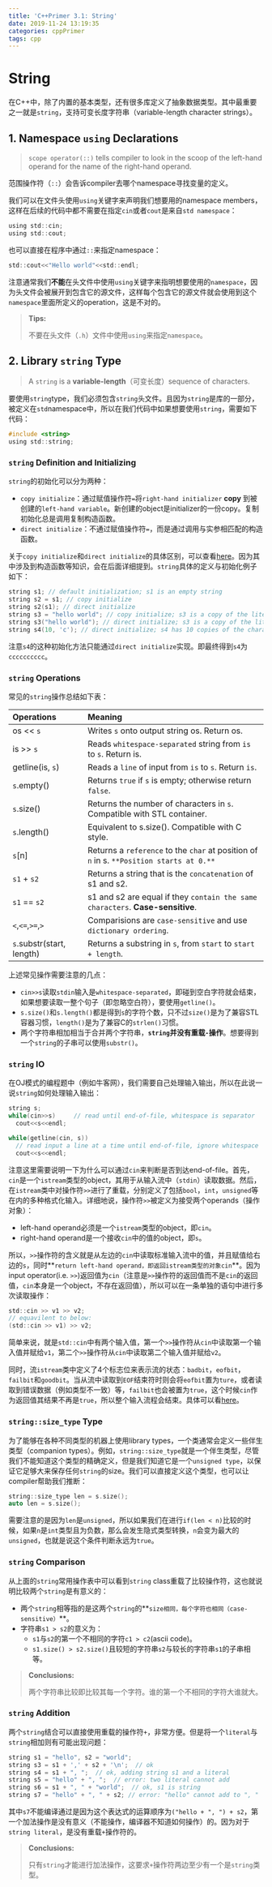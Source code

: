 ```yaml
---
title: 'C++Primer 3.1: String'
date: 2019-11-24 13:19:35
categories: cppPrimer
tags: cpp
---
```


# String

在C++中，除了内置的基本类型，还有很多库定义了抽象数据类型。其中最重要之一就是`string`，支持可变长度字符串（variable-length character strings）。

## 1. Namespace `using` Declarations

> `scope operator(::)` tells compiler to look in the scoop of the left-hand operand for the name of the right-hand operand.

范围操作符（`::`）会告诉compiler去哪个namespace寻找变量的定义。

我们可以在文件头使用`using`关键字来声明我们想要用的namespace members，这样在后续的代码中都不需要在指定`cin`或者`cout`是来自`std namespace`：

```c
using std::cin;
using std::cout;
```

也可以直接在程序中通过`::`来指定namespace：

```c
std::cout<<"Hello world"<<std::endl;
```

注意通常我们**不能**在头文件中使用`using`关键字来指明想要使用的`namespace`，因为头文件会被展开到包含它的源文件，这样每个包含它的源文件就会使用到这个`namespace`里面所定义的operation，这是不对的。

> **Tips:**
>
> 不要在头文件（`.h`）文件中使用`using`来指定`namespace`。

## 2. Library `string` Type

> A `string` is a **variable-length**（可变长度）sequence of characters.

要使用`string`type，我们必须包含`string`头文件。且因为`string`是库的一部分，被定义在`std`namespace中，所以在我们代码中如果想要使用`string`，需要如下代码：

```c
#include <string>
using std::string;
```

### `string` Definition and Initializing

`string`的初始化可以分为两种：

- `copy initialize`：通过赋值操作符`=`将`right-hand initializer` **copy** 到被创建的`left-hand variable`。新创建的object是initializer的一份copy。复制初始化总是调用复制构造函数。
- `direct initialize`：不通过赋值操作符`=`，而是通过调用与实参相匹配的构造函数。

关于`copy initialize`和`direct initialize`的具体区别，可以查看[here](https://blog.csdn.net/ljianhui/article/details/9245661)。因为其中涉及到构造函数等知识，会在后面详细提到。`string`具体的定义与初始化例子如下：

```c
string s1; // default initialization; s1 is an empty string
string s2 = s1; // copy initialize
string s2(s1); // direct initialize
string s3 = "hello world"; // copy initialize; s3 is a copy of the literal
string s3("hello world"); // direct initialize; s3 is a copy of the literal
string s4(10, 'c'); // direct initialize; s4 has 10 copies of the character 'c'
```

注意`s4`的这种初始化方法只能通过`direct initialize`实现。即最终得到`s4`为`cccccccccc`。

### `string` Operations

常见的`string`操作总结如下表：

| Operations                | Meaning                                                      |
| :------------------------ | :----------------------------------------------------------- |
| os << `s`                 | Writes `s` onto output string os. Return os.                 |
| is >> `s`                 | Reads `whitespace-separated` string from `is` to `s`. Return is. |
| getline(is, `s`)          | Reads a `line` of input from `is` to `s`. Return `is`.       |
| `s`.empty()               | Returns `true` if `s` is empty; otherwise return `false`.    |
| `s`.size()                | Returns the number of characters in `s`. Compatible with STL container. |
| `s`.length()              | Equivalent to s.size(). Compatible with C style.             |
| `s`[n]                    | Returns a `reference` to the `char` at position of `n` in s. `**Position starts at 0.**` |
| `s1` + `s2`               | Returns a string that is the `concatenation` of s1 and s2.   |
| `s1` == `s2`              | s1 and s2 are equal if they `contain the same characters`. **Case-sensitive**. |
| `<`,`<=`,`>=`,`>`         | Comparisions are `case-sensitive` and use `dictionary ordering`. |
| `s`.substr(start, length) | Returns a substring in `s`, from `start` to `start + length`. |

上述常见操作需要注意的几点：

- `cin>>s`读取`stdin`输入是`whitespace-separated`，即碰到空白字符就会结束，如果想要读取一整个句子（即忽略空白符），要使用`getline()`。
- `s.size()`和`s.length()`都是得到`s`的字符个数，只不过`size()`是为了兼容STL容器习惯，`length()`是为了兼容C的`strlen()`习惯。
- 两个字符串相加相当于合并两个字符串，**`string`并没有重载`-`操作**。想要得到一个`string`的子串可以使用`substr()`。

### `string` IO

在OJ模式的编程题中（例如牛客网），我们需要自己处理输入输出，所以在此说一说`string`如何处理输入输出：

```c
string s;
while(cin>>s)     // read until end-of-file, whitespace is separator
  cout<<s<<endl;

while(getline(cin, s))    
  // read input a line at a time until end-of-file, ignore whitespace
  cout<<s<<endl;
```

注意这里需要说明一下为什么可以通过`cin`来判断是否到达end-of-file。首先，`cin`是一个`istream`类型的object，其用于从输入流中（`stdin`）读取数据。然后，在`istream`类中对操作符`>>`进行了重载，分别定义了包括`bool`，`int`，`unsigned`等在内的多种格式化输入。详细地说，操作符`>>`被定义为接受两个operands（操作对象）：

- left-hand operand必须是一个`istream`类型的object，即`cin`。
- right-hand operand是一个接收`cin`中的值的object，即`s`。

所以，`>>`操作符的含义就是从左边的`cin`中读取标准输入流中的值，并且赋值给右边的`s`，同时**`return left-hand operand，即返回istream类型的对象cin`**。因为input operator(i.e. `>>`)返回值为`cin`（注意是`>>`操作符的返回值而不是`cin`的返回值，`cin`本身是一个object，不存在返回值），所以可以在一条单独的语句中进行多次读取操作：

```c
std::cin >> v1 >> v2;
// equavilent to below:
(std::cin >> v1) >> v2;
```

简单来说，就是`std::cin`中有两个输入值，第一个`>>`操作符从`cin`中读取第一个输入值并赋给`v1`，第二个`>>`操作符从`cin`中读取第二个输入值并赋给`v2`。

同时，流`istream`类中定义了4个标志位来表示流的状态：`badbit`，`eofbit`，`failbit`和`goodbit`。当从流中读取到`EOF`结束符时则会将`eofbit`置为`ture`，或者读取到错误数据（例如类型不一致）等，`failbit`也会被置为`true`，这个时候`cin`作为返回值其结果不再是`true`，所以整个输入流程会结束。具体可以看[here](https://blog.csdn.net/hou09tian/article/details/78335548)。

### `string::size_type` Type

 为了能够在各种不同类型的机器上使用library types，一个类通常会定义一些伴生类型（companion types）。例如，`string::size_type`就是一个伴生类型，尽管我们不能知道这个类型的精确定义，但是我们知道它是一个`unsigned type`，以保证它足够大来保存任何`string`的size。我们可以直接定义这个类型，也可以让compiler帮助我们推断：

```c
string::size_type len = s.size();
auto len = s.size();
```

需要注意的是因为`len`是`unsigned`，所以如果我们在进行`if(len < n)`比较的时候，如果`n`是`int`类型且为负数，那么会发生隐式类型转换，`n`会变为最大的`unsigned`，也就是说这个条件判断永远为`true`。

### `string` Comparison

从上面的`string`常用操作表中可以看到`string` class重载了比较操作符，这也就说明比较两个`string`是有意义的：

- 两个`string`相等指的是这两个`string`的**`size相同，每个字符也相同（case-sensitive）`**。
- 字符串`s1 > s2`的意义为：
  - `s1`与`s2`的第一个不相同的字符`c1 > c2`(ascii code)。
  - `s1.size() > s2.size()`且较短的字符串`s2`与较长的字符串`s1`的子串相等。

> **Conclusions:**
>
> 两个字符串比较即比较其每一个字符。谁的第一个不相同的字符大谁就大。

### `string` Addition

两个`string`结合可以直接使用重载的操作符`+`，非常方便。但是将一个`literal`与`string`相加则有可能出现问题：

```c
string s1 = "hello", s2 = "world";
string s3 = s1 + ',' + s2 + '\n';  // ok
string s4 = s1 + ", ";  // ok, adding string s1 and a literal
string s5 = "hello" + ", ";  // error: two literal cannot add
string s6 = s1 + ", " + "world";  // ok, s1 is string
string s7 = "hello" + ", " + s2; // error: "hello" cannot add to ", "
```

其中`s7`不能编译通过是因为这个表达式的运算顺序为`("hello + ", ") + s2`，第一个加法操作是没有意义（不能操作，编译器不知道如何操作）的。因为对于`string literal`，是没有重载`+`操作符的。

>**Conclusions:**
>
>只有`string`才能进行加法操作，这要求`+`操作符两边至少有一个是`string`类型。